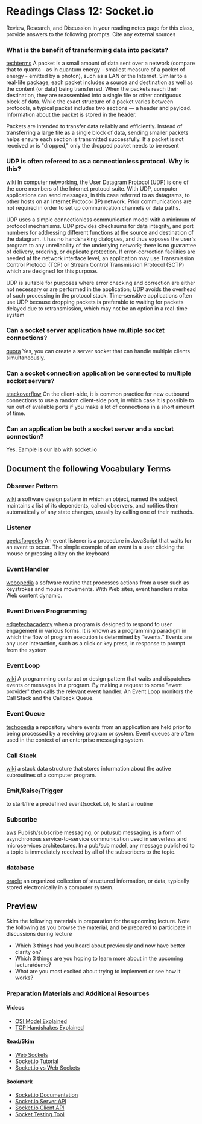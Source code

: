 # Readings Class 12: Socket.io

Review, Research, and Discussion
In your reading notes page for this class, provide answers to the following prompts. Cite any external sources

### What is the benefit of transforming data into packets?

[techterms](https://techterms.com/definition/packet)
A packet is a small amount of data sent over a network (compare that to quanta - as in quantum energy - smallest measure of a packet of energy - emitted by a photon), such as a LAN or the Internet. Similar to a real-life package, each packet includes a source and destination as well as the content (or data) being transferred. When the packets reach their destination, they are reassembled into a single file or other contiguous block of data. While the exact structure of a packet varies between protocols, a typical packet includes two sections — a header and payload. Information about the packet is stored in the header.

Packets are intended to transfer data reliably and efficiently. Instead of transferring a large file as a single block of data, sending smaller packets helps ensure each section is transmitted successfully. If a packet is not received or is "dropped," only the dropped packet needs to be resent

### UDP is often refereed to as a connectionless protocol. Why is this?

[wiki](https://en.wikipedia.org/wiki/User_Datagram_Protocol)
In computer networking, the User Datagram Protocol (UDP) is one of the core members of the Internet protocol suite. With UDP, computer applications can send messages, in this case referred to as datagrams, to other hosts on an Internet Protocol (IP) network. Prior communications are not required in order to set up communication channels or data paths.

UDP uses a simple connectionless communication model with a minimum of protocol mechanisms. UDP provides checksums for data integrity, and port numbers for addressing different functions at the source and destination of the datagram. It has no handshaking dialogues, and thus exposes the user's program to any unreliability of the underlying network; there is no guarantee of delivery, ordering, or duplicate protection. If error-correction facilities are needed at the network interface level, an application may use Transmission Control Protocol (TCP) or Stream Control Transmission Protocol (SCTP) which are designed for this purpose.

UDP is suitable for purposes where error checking and correction are either not necessary or are performed in the application; UDP avoids the overhead of such processing in the protocol stack. Time-sensitive applications often use UDP because dropping packets is preferable to waiting for packets delayed due to retransmission, which may not be an option in a real-time system

### Can a socket server application have multiple socket connections?

[quora](https://www.quora.com/Can-a-socket-of-a-server-be-used-by-multiple-clients-simultaneously)
Yes, you can create a server socket that can handle multiple clients simultaneously.

### Can a socket connection application be connected to multiple socket servers?

[stackoverflow](https://stackoverflow.com/questions/11129212/tcp-can-two-different-sockets-share-a-port#:~:text=5%20Answers&text=A%20server%20socket%20listens%20on%20a%20single%20port.&text=Multiple%20connections%20on%20the%20same,system%20resources%20allow%20it%20to.)
On the client-side, it is common practice for new outbound connections to use a random client-side port, in which case it is possible to run out of available ports if you make a lot of connections in a short amount of time.

### Can an application be both a socket server and a socket connection?

[]()
Yes. Eample is our lab with socket.io

## Document the following Vocabulary Terms

### Observer Pattern

[wiki](https://en.wikipedia.org/wiki/Observer_pattern)
a software design pattern in which an object, named the subject, maintains a list of its dependents, called observers, and notifies them automatically of any state changes, usually by calling one of their methods.

### Listener

[geeksforgeeks](https://www.geeksforgeeks.org/javascript-addeventlistener-with-examples/)
An event listener is a procedure in JavaScript that waits for an event to occur. The simple example of an event is a user clicking the mouse or pressing a key on the keyboard.

### Event Handler

[webopedia](https://www.webopedia.com/definitions/event-handler/)
a software routine that processes actions from a user such as keystrokes and mouse movements. With Web sites, event handlers make Web content dynamic.

### Event Driven Programming

[edgetechacademy](https://www.edgetechacademy.edu/node-js/event-driven-programming/)
when a program is designed to respond to user engagement in various forms. It is known as a programming paradigm in which the flow of program execution is determined by “events.” Events are any user interaction, such as a click or key press, in response to prompt from the system

### Event Loop

[wiki](https://en.wikipedia.org/wiki/Event_loop#:~:text=In%20computer%20science%2C%20the%20event,or%20messages%20in%20a%20program)
A programming contsruct or design pattern that waits and dispatches events or messages in a program. By making a request to some "event provider" then calls the relevant event handler. An Event Loop monitors the Call Stack and the Callback Queue.

### Event Queue

[techopedia](https://www.techopedia.com/definition/24963/event-queue#:~:text=An%20event%20queue%20is%20a,of%20an%20enterprise%20messaging%20system.)
a repository where events from an application are held prior to being processed by a receiving program or system. Event queues are often used in the context of an enterprise messaging system.

### Call Stack

[wiki](https://en.wikipedia.org/wiki/Call_stack)
a stack data structure that stores information about the active subroutines of a computer program.

### Emit/Raise/Trigger

to start/fire a predefined event(socket.io), to start a routine

### Subscribe

[aws](https://aws.amazon.com/pub-sub-messaging/)
Publish/subscribe messaging, or pub/sub messaging, is a form of asynchronous service-to-service communication used in serverless and microservices architectures. In a pub/sub model, any message published to a topic is immediately received by all of the subscribers to the topic.

### database

[oracle](https://www.oracle.com/database/what-is-database/)
an organized collection of structured information, or data, typically stored electronically in a computer system.

## Preview

Skim the following materials in preparation for the upcoming lecture. Note the following as you browse the material, and be prepared to participate in discussions during lecture

- Which 3 things had you heard about previously and now have better clarity on?
- Which 3 things are you hoping to learn more about in the upcoming lecture/demo?
- What are you most excited about trying to implement or see how it works?

### Preparation Materials and Additional Resources

#### Videos

- [OSI Model Explained](https://www.youtube.com/watch?v=vv4y_uOneC0)
- [TCP Handshakes Explained](https://www.youtube.com/watch?v=xMtP5ZB3wSk)

#### Read/Skim

- [Web Sockets](https://en.wikipedia.org/wiki/WebSocket)
- [Socket.io Tutorial](https://www.tutorialspoint.com/socket.io/)
- [Socket.io vs Web Sockets](https://www.educba.com/websocket-vs-socket-io/)

#### Bookmark

- [Socket.io Documentation](https://socket.io/docs/)
- [Socket.io Server API](https://socket.io/docs/server-api)
- [Socket.io Client API](https://socket.io/docs/client-api)
- [Socket Testing Tool](https://amritb.github.io/socketio-client-tool/)
